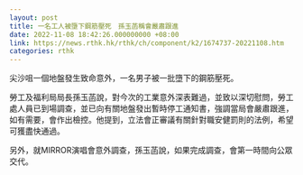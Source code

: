 ```yaml
---
layout: post
title: 一名工人被墮下鋼筋壓死　孫玉菡稱會嚴肅跟進
date: 2022-11-08 18:42:26.000000000 +08:00
link: https://news.rthk.hk/rthk/ch/component/k2/1674737-20221108.htm
categories: rthk
---
```


尖沙咀一個地盤發生致命意外，一名男子被一批墮下的鋼筋壓死。

勞工及福利局局長孫玉菡說，對今次的工業意外深表難過，並致以深切慰問，勞工處人員已到場調查，並已向有關地盤發出暫時停工通知書，強調當局會嚴肅跟進，如有需要，會作出檢控。他提到，立法會正審議有關針對職安健罰則的法例，希望可獲盡快通過。

另外，就MIRROR演唱會意外調查，孫玉菡說，如果完成調查，會第一時間向公眾交代。
